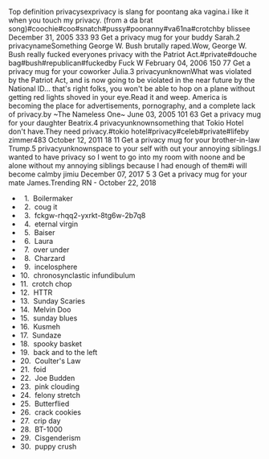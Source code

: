 Top definition privacysexprivacy is slang for poontang aka vagina.i like it when you touch my privacy. (from a da brat song)#coochie#coo#snatch#pussy#poonanny#va61na#crotchby blissee December 31, 2005 333 93 Get a privacy mug for your buddy Sarah.2 privacynameSomething George W. Bush brutally raped.Wow, George W. Bush really fucked everyones privacy with the Patriot Act.#private#douche bag#bush#republican#fuckedby Fuck W February 04, 2006 150 77 Get a privacy mug for your coworker Julia.3 privacyunknownWhat was violated by the Patriot Act, and is now going to be violated in the near future by the National ID... that's right folks, you won't be able to hop on a plane without getting red lights shoved in your eye.Read it and weep. America is becoming the place for advertisements, pornography, and a complete lack of privacy.by ~The Nameless One~ June 03, 2005 101 63 Get a privacy mug for your daughter Beatrix.4 privacyunknownsomething that Tokio Hotel don't have.They need privacy.#tokio hotel#privacy#celeb#private#lifeby zimmer483 October 12, 2011 18 11 Get a privacy mug for your brother-in-law Trump.5 privacyunknownspace to your self with out your annoying siblings.I wanted to have privacy so I went to go into my room with noone and be alone without my annoying siblings because I had enough of them#i will become calmby jimiu December 07, 2017 5 3 Get a privacy mug for your mate James.Trending RN - October 22, 2018

*     1.  Boilermaker
*     2.  coug it
*     3.  fckgw-rhqq2-yxrkt-8tg6w-2b7q8
*     4.  eternal virgin
*     5.  Baiser
*     6.  Laura
*     7.  over under
*     8.  Charzard
*     9.  incelosphere
*   10.  chronosynclastic infundibulum
*   11.  crotch chop
*   12.  HTTR
*   13.  Sunday Scaries
*   14.  Melvin Doo
*   15.  sunday blues
*   16.  Kusmeh
*   17.  Sundaze
*   18.  spooky basket
*   19.  back and to the left
*   20.  Coulter's Law
*   21.  foid
*   22.  Joe Budden
*   23.  pink clouding
*   24.  felony stretch
*   25.  Butterflied
*   26.  crack cookies
*   27.  crip day
*   28.  BT-1000
*   29.  Cisgenderism
*   30.  puppy crush